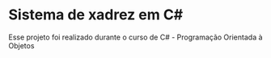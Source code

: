 <h1>Sistema de xadrez em C#</h1>
<p>Esse projeto foi realizado durante o curso de C# - Programação Orientada à Objetos</p>
